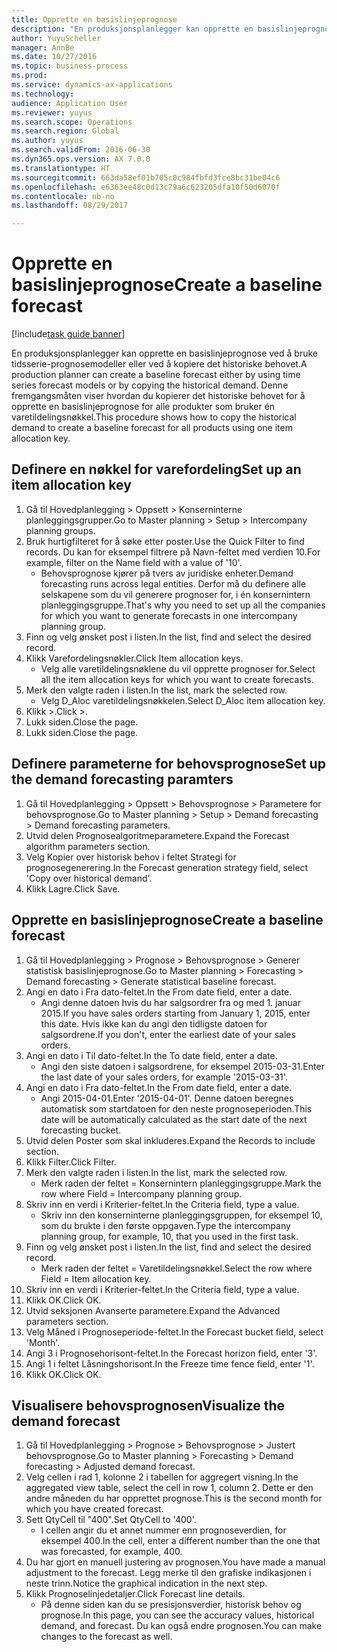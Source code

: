 ```yaml
--- 
title: Opprette en basislinjeprognose
description: "En produksjonsplanlegger kan opprette en basislinjeprognose ved å bruke tidsserie-prognosemodeller eller ved å kopiere det historiske behovet."
author: YuyuScheller
manager: AnnBe
ms.date: 10/27/2016
ms.topic: business-process
ms.prod: 
ms.service: dynamics-ax-applications
ms.technology: 
audience: Application User
ms.reviewer: yuyus
ms.search.scope: Operations
ms.search.region: Global
ms.author: yuyus
ms.search.validFrom: 2016-06-30
ms.dyn365.ops.version: AX 7.0.0
ms.translationtype: HT
ms.sourcegitcommit: 663da58ef01b705c0c984fbfd3fce8bc31be04c6
ms.openlocfilehash: e6363ee48c0d13c79a6c623205dfa10f50d6070f
ms.contentlocale: nb-no
ms.lasthandoff: 08/29/2017

---
```

# <a name="create-a-baseline-forecast"></a><span data-ttu-id="90a3f-103">Opprette en basislinjeprognose</span><span class="sxs-lookup"><span data-stu-id="90a3f-103">Create a baseline forecast</span></span>

[!include[task guide banner](../../includes/task-guide-banner.md)]

<span data-ttu-id="90a3f-104">En produksjonsplanlegger kan opprette en basislinjeprognose ved å bruke tidsserie-prognosemodeller eller ved å kopiere det historiske behovet.</span><span class="sxs-lookup"><span data-stu-id="90a3f-104">A production planner can create a baseline forecast either by using time series forecast models or by copying the historical demand.</span></span> <span data-ttu-id="90a3f-105">Denne fremgangsmåten viser hvordan du kopierer det historiske behovet for å opprette en basislinjeprognose for alle produkter som bruker én varetildelingsnøkkel.</span><span class="sxs-lookup"><span data-stu-id="90a3f-105">This procedure shows how to copy the historical demand to create a baseline forecast for all products using one item allocation key.</span></span> 


## <a name="set-up-an-item-allocation-key"></a><span data-ttu-id="90a3f-106">Definere en nøkkel for varefordeling</span><span class="sxs-lookup"><span data-stu-id="90a3f-106">Set up an item allocation key</span></span>
1. <span data-ttu-id="90a3f-107">Gå til Hovedplanlegging > Oppsett > Konserninterne planleggingsgrupper.</span><span class="sxs-lookup"><span data-stu-id="90a3f-107">Go to Master planning > Setup > Intercompany planning groups.</span></span>
2. <span data-ttu-id="90a3f-108">Bruk hurtigfilteret for å søke etter poster.</span><span class="sxs-lookup"><span data-stu-id="90a3f-108">Use the Quick Filter to find records.</span></span> <span data-ttu-id="90a3f-109">Du kan for eksempel filtrere på Navn-feltet med verdien 10.</span><span class="sxs-lookup"><span data-stu-id="90a3f-109">For example, filter on the Name field with a value of '10'.</span></span>
    * <span data-ttu-id="90a3f-110">Behovsprognose kjører på tvers av juridiske enheter.</span><span class="sxs-lookup"><span data-stu-id="90a3f-110">Demand forecasting runs across legal entities.</span></span> <span data-ttu-id="90a3f-111">Derfor må du definere alle selskapene som du vil generere prognoser for, i én konsernintern planleggingsgruppe.</span><span class="sxs-lookup"><span data-stu-id="90a3f-111">That's why you need to set up all the companies for which you want to generate forecasts in one intercompany planning group.</span></span>  
3. <span data-ttu-id="90a3f-112">Finn og velg ønsket post i listen.</span><span class="sxs-lookup"><span data-stu-id="90a3f-112">In the list, find and select the desired record.</span></span>
4. <span data-ttu-id="90a3f-113">Klikk Varefordelingsnøkler.</span><span class="sxs-lookup"><span data-stu-id="90a3f-113">Click Item allocation keys.</span></span>
    * <span data-ttu-id="90a3f-114">Velg alle varetildelingsnøklene du vil opprette prognoser for.</span><span class="sxs-lookup"><span data-stu-id="90a3f-114">Select all the item allocation keys for which you want to create forecasts.</span></span>  
5. <span data-ttu-id="90a3f-115">Merk den valgte raden i listen.</span><span class="sxs-lookup"><span data-stu-id="90a3f-115">In the list, mark the selected row.</span></span>
    * <span data-ttu-id="90a3f-116">Velg D_Aloc varetildelingsnøkkelen.</span><span class="sxs-lookup"><span data-stu-id="90a3f-116">Select D_Aloc item allocation key.</span></span>  
6. <span data-ttu-id="90a3f-117">Klikk >.</span><span class="sxs-lookup"><span data-stu-id="90a3f-117">Click >.</span></span>
7. <span data-ttu-id="90a3f-118">Lukk siden.</span><span class="sxs-lookup"><span data-stu-id="90a3f-118">Close the page.</span></span>
8. <span data-ttu-id="90a3f-119">Lukk siden.</span><span class="sxs-lookup"><span data-stu-id="90a3f-119">Close the page.</span></span>

## <a name="set-up-the-demand-forecasting-paramters"></a><span data-ttu-id="90a3f-120">Definere parameterne for behovsprognose</span><span class="sxs-lookup"><span data-stu-id="90a3f-120">Set up the demand forecasting paramters</span></span>
1. <span data-ttu-id="90a3f-121">Gå til Hovedplanlegging > Oppsett > Behovsprognose > Parametere for behovsprognose.</span><span class="sxs-lookup"><span data-stu-id="90a3f-121">Go to Master planning > Setup > Demand forecasting > Demand forecasting parameters.</span></span>
2. <span data-ttu-id="90a3f-122">Utvid delen Prognosealgoritmeparametere.</span><span class="sxs-lookup"><span data-stu-id="90a3f-122">Expand the Forecast algorithm parameters section.</span></span>
3. <span data-ttu-id="90a3f-123">Velg Kopier over historisk behov i feltet Strategi for prognosegenerering.</span><span class="sxs-lookup"><span data-stu-id="90a3f-123">In the Forecast generation strategy field, select 'Copy over historical demand'.</span></span>
4. <span data-ttu-id="90a3f-124">Klikk Lagre.</span><span class="sxs-lookup"><span data-stu-id="90a3f-124">Click Save.</span></span>

## <a name="create-a-baseline-forecast"></a><span data-ttu-id="90a3f-125">Opprette en basislinjeprognose</span><span class="sxs-lookup"><span data-stu-id="90a3f-125">Create a baseline forecast</span></span>
1. <span data-ttu-id="90a3f-126">Gå til Hovedplanlegging > Prognose > Behovsprognose > Generer statistisk basislinjeprognose.</span><span class="sxs-lookup"><span data-stu-id="90a3f-126">Go to Master planning > Forecasting > Demand forecasting > Generate statistical baseline forecast.</span></span>
2. <span data-ttu-id="90a3f-127">Angi en dato i Fra dato-feltet.</span><span class="sxs-lookup"><span data-stu-id="90a3f-127">In the From date field, enter a date.</span></span>
    * <span data-ttu-id="90a3f-128">Angi denne datoen hvis du har salgsordrer fra og med 1. januar 2015.</span><span class="sxs-lookup"><span data-stu-id="90a3f-128">If you have sales orders starting from January 1, 2015, enter this date.</span></span> <span data-ttu-id="90a3f-129">Hvis ikke kan du angi den tidligste datoen for salgsordrene.</span><span class="sxs-lookup"><span data-stu-id="90a3f-129">If you don't, enter the earliest date of your sales orders.</span></span>  
3. <span data-ttu-id="90a3f-130">Angi en dato i Til dato-feltet.</span><span class="sxs-lookup"><span data-stu-id="90a3f-130">In the To date field, enter a date.</span></span>
    * <span data-ttu-id="90a3f-131">Angi den siste datoen i salgsordrene, for eksempel 2015-03-31.</span><span class="sxs-lookup"><span data-stu-id="90a3f-131">Enter the last date of your sales orders, for example '2015-03-31'.</span></span>  
4. <span data-ttu-id="90a3f-132">Angi en dato i Fra dato-feltet.</span><span class="sxs-lookup"><span data-stu-id="90a3f-132">In the From date field, enter a date.</span></span>
    * <span data-ttu-id="90a3f-133">Angi 2015-04-01.</span><span class="sxs-lookup"><span data-stu-id="90a3f-133">Enter '2015-04-01'.</span></span> <span data-ttu-id="90a3f-134">Denne datoen beregnes automatisk som startdatoen for den neste prognoseperioden.</span><span class="sxs-lookup"><span data-stu-id="90a3f-134">This date will be automatically calculated as the start date of the next forecasting bucket.</span></span>  
5. <span data-ttu-id="90a3f-135">Utvid delen Poster som skal inkluderes.</span><span class="sxs-lookup"><span data-stu-id="90a3f-135">Expand the Records to include section.</span></span>
6. <span data-ttu-id="90a3f-136">Klikk Filter.</span><span class="sxs-lookup"><span data-stu-id="90a3f-136">Click Filter.</span></span>
7. <span data-ttu-id="90a3f-137">Merk den valgte raden i listen.</span><span class="sxs-lookup"><span data-stu-id="90a3f-137">In the list, mark the selected row.</span></span>
    * <span data-ttu-id="90a3f-138">Merk raden der feltet = Konsernintern planleggingsgruppe.</span><span class="sxs-lookup"><span data-stu-id="90a3f-138">Mark the row where Field = Intercompany planning group.</span></span>  
8. <span data-ttu-id="90a3f-139">Skriv inn en verdi i Kriterier-feltet.</span><span class="sxs-lookup"><span data-stu-id="90a3f-139">In the Criteria field, type a value.</span></span>
    * <span data-ttu-id="90a3f-140">Skriv inn den konserninterne planleggingsgruppen, for eksempel 10, som du brukte i den første oppgaven.</span><span class="sxs-lookup"><span data-stu-id="90a3f-140">Type the intercompany planning group, for example, 10, that you used in the first task.</span></span>  
9. <span data-ttu-id="90a3f-141">Finn og velg ønsket post i listen.</span><span class="sxs-lookup"><span data-stu-id="90a3f-141">In the list, find and select the desired record.</span></span>
    * <span data-ttu-id="90a3f-142">Merk raden der feltet = Varetildelingsnøkkel.</span><span class="sxs-lookup"><span data-stu-id="90a3f-142">Select the row where Field = Item allocation key.</span></span>  
10. <span data-ttu-id="90a3f-143">Skriv inn en verdi i Kriterier-feltet.</span><span class="sxs-lookup"><span data-stu-id="90a3f-143">In the Criteria field, type a value.</span></span>
11. <span data-ttu-id="90a3f-144">Klikk OK.</span><span class="sxs-lookup"><span data-stu-id="90a3f-144">Click OK.</span></span>
12. <span data-ttu-id="90a3f-145">Utvid seksjonen Avanserte parametere.</span><span class="sxs-lookup"><span data-stu-id="90a3f-145">Expand the Advanced parameters section.</span></span>
13. <span data-ttu-id="90a3f-146">Velg Måned i Prognoseperiode-feltet.</span><span class="sxs-lookup"><span data-stu-id="90a3f-146">In the Forecast bucket field, select 'Month'.</span></span>
14. <span data-ttu-id="90a3f-147">Angi 3 i Prognosehorisont-feltet.</span><span class="sxs-lookup"><span data-stu-id="90a3f-147">In the Forecast horizon field, enter '3'.</span></span>
15. <span data-ttu-id="90a3f-148">Angi 1 i feltet Låsningshorisont.</span><span class="sxs-lookup"><span data-stu-id="90a3f-148">In the Freeze time fence field, enter '1'.</span></span>
16. <span data-ttu-id="90a3f-149">Klikk OK.</span><span class="sxs-lookup"><span data-stu-id="90a3f-149">Click OK.</span></span>

## <a name="visualize-the-demand-forecast"></a><span data-ttu-id="90a3f-150">Visualisere behovsprognosen</span><span class="sxs-lookup"><span data-stu-id="90a3f-150">Visualize the demand forecast</span></span>
1. <span data-ttu-id="90a3f-151">Gå til Hovedplanlegging > Prognose > Behovsprognose > Justert behovsprognose.</span><span class="sxs-lookup"><span data-stu-id="90a3f-151">Go to Master planning > Forecasting > Demand forecasting > Adjusted demand forecast.</span></span>
2. <span data-ttu-id="90a3f-152">Velg cellen i rad 1, kolonne 2 i tabellen for aggregert visning.</span><span class="sxs-lookup"><span data-stu-id="90a3f-152">In the aggregated view table, select the cell in row 1, column 2.</span></span> <span data-ttu-id="90a3f-153">Dette er den andre måneden du har opprettet prognose.</span><span class="sxs-lookup"><span data-stu-id="90a3f-153">This is the second month for which you have created forecast.</span></span>
3. <span data-ttu-id="90a3f-154">Sett QtyCell til "400".</span><span class="sxs-lookup"><span data-stu-id="90a3f-154">Set QtyCell to '400'.</span></span>
    * <span data-ttu-id="90a3f-155">I cellen angir du et annet nummer enn prognoseverdien, for eksempel 400.</span><span class="sxs-lookup"><span data-stu-id="90a3f-155">In the cell, enter a different number than the one that was forecasted, for example, 400.</span></span>  
4. <span data-ttu-id="90a3f-156">Du har gjort en manuell justering av prognosen.</span><span class="sxs-lookup"><span data-stu-id="90a3f-156">You have made a manual adjustment to the forecast.</span></span> <span data-ttu-id="90a3f-157">Legg merke til den grafiske indikasjonen i neste trinn.</span><span class="sxs-lookup"><span data-stu-id="90a3f-157">Notice the graphical indication in the next step.</span></span>
5. <span data-ttu-id="90a3f-158">Klikk Prognoselinjedetaljer.</span><span class="sxs-lookup"><span data-stu-id="90a3f-158">Click Forecast line details.</span></span>
    * <span data-ttu-id="90a3f-159">På denne siden kan du se presisjonsverdier, historisk behov og prognose.</span><span class="sxs-lookup"><span data-stu-id="90a3f-159">In this page, you can see the accuracy values, historical demand, and forecast.</span></span> <span data-ttu-id="90a3f-160">Du kan også endre prognosen.</span><span class="sxs-lookup"><span data-stu-id="90a3f-160">You can make changes to the forecast as well.</span></span>  


